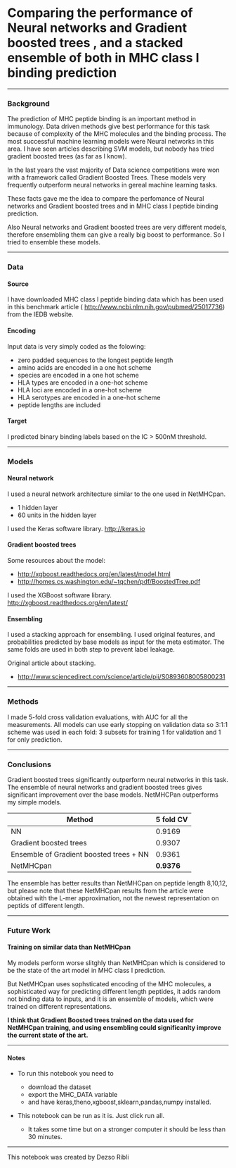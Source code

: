 # Comparing the performance of Neural networks and Gradient boosted trees  , and a stacked ensemble of both in MHC class I binding prediction


---
### Background

The prediction of MHC peptide binding is an important method in immunology. Data driven methods give best performance for this task because of complexity of the MHC molecules and the binding process. The most successful machine learning models were Neural networks in this area.  I have seen articles describing SVM models, but nobody has tried gradient boosted trees (as far as I know).


In the last years the vast majority of Data science competitions were won with a framework called Gradient Boosted Trees. These models very frequently outperform neural networks in gereal machine learning tasks. 

These facts gave me the idea to compare the perfomance of  Neural networks  and Gradient boosted trees and in MHC class I peptide binding prediction.

Also Neural networks and Gradient boosted trees are very different models, therefore ensembling them can give a really big boost to performance. So I tried to ensemble these models.


----
### Data

#### Source
I have downloaded MHC class I peptide binding data which has been used in this benchmark article ( http://www.ncbi.nlm.nih.gov/pubmed/25017736)  from the IEDB website.


#### Encoding 

Input data is very simply coded as the folowing:
- zero padded sequences to the longest peptide length
- amino acids are encoded in a one hot scheme
- species are encoded in a one hot scheme
- HLA types are encoded in a one-hot scheme
- HLA loci are encoded in a one-hot scheme
- HLA serotypes are encoded in a one-hot scheme
- peptide lengths are included

#### Target 

I predicted binary binding labels based on the IC > 500nM threshold.


---

### Models

#### Neural network

I used a neural network architecture similar to the one used in NetMHCpan.
- 1 hidden layer
- 60 units in the hidden layer

I used the Keras software library. http://keras.io


#### Gradient boosted trees
Some resources about the model:
- http://xgboost.readthedocs.org/en/latest/model.html
- http://homes.cs.washington.edu/~tqchen/pdf/BoostedTree.pdf
    
I used the XGBoost software library. http://xgboost.readthedocs.org/en/latest/


#### Ensembling



I used a stacking approach for ensembling. I used original features, and probabilities predicted by base models as input for the meta estimator. The same folds are used in both step to prevent label leakage.

Original article about stacking.
- http://www.sciencedirect.com/science/article/pii/S0893608005800231




---

### Methods


I made 5-fold cross validation evaluations, with AUC for all the measurements. All models can use early stopping on validation data so 3:1:1 scheme was used in each fold: 3 subsets for training 1 for validation and 1 for only prediction.



--- 

### Conclusions


Gradient boosted trees significantly outperform neural networks in this task. The ensemble of neural networks and gradient boosted trees gives significant improvement over the base models. NetMHCPan outperforms my simple models.



Method | 5 fold CV
--- | --- 
NN | 0.9169
Gradient boosted trees | 0.9307
Ensemble of Gradient boosted trees + NN | 0.9361
NetMHCpan | **0.9376**


The ensemble has better results than NetMHCpan on peptide length 8,10,12, but please note that these NetMHCpan results from the article were obtained with the L-mer approximation, not the newest representation on peptids of different length.

---


### Future Work

#### Training on similar data than NetMHCpan

My models perform worse slitghly than NetMHCpan which is considered to be the state of the art model in MHC class I prediction. 

But NetMHCpan uses sophsticated encoding of the MHC molecules, a sophisticated way for predicting different length peptides, it adds random not binding data to inputs, and it is an ensemble of models, which were trained on different representations. 

**I think that Gradient Boosted trees trained on the data used for NetMHCpan training, and using ensembling could significanlty improve the current state of the art.**



----
#### Notes

- To run this notebook you need to 
    - download the dataset
    - export the MHC_DATA variable
    - and have keras,theno,xgboost,sklearn,pandas,numpy installed.
    
    
- This notebook can be run as it is. Just click run all. 
    - It takes some time but on a stronger computer it should be less than 30 minutes.


----


This notebook was created by Dezso Ribli